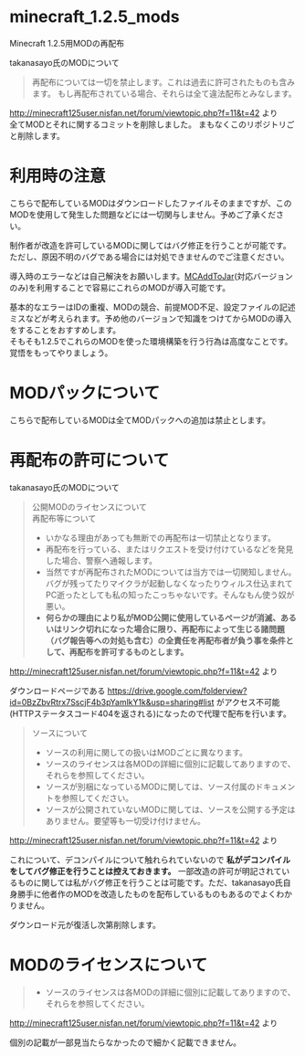 # minecraft_1.2.5_mods
 Minecraft 1.2.5用MODの再配布

takanasayo氏のMODについて
 >再配布については一切を禁止します。これは過去に許可されたものも含みます。
>もし再配布されている場合、それらは全て違法配布とみなします。

http://minecraft125user.nisfan.net/forum/viewtopic.php?f=11&t=42 より  
全てMODとそれに関するコミットを削除しました。
まもなくこのリポジトリごと削除します。

 # 利用時の注意

 こちらで配布しているMODはダウンロードしたファイルそのままですが、このMODを使用して発生した問題などには一切関与しません。予めご了承ください。

 制作者が改造を許可しているMODに関してはバグ修正を行うことが可能です。ただし、原因不明のバグである場合には対処できませんのでご注意ください。

導入時のエラーなどは自己解決をお願いします。[MCAddToJar](https://github.com/kusaanko/MCAddToJar)(対応バージョンのみ)を利用することで容易にこれらのMODが導入可能です。

基本的なエラーはIDの重複、MODの競合、前提MOD不足、設定ファイルの記述ミスなどが考えられます。予め他のバージョンで知識をつけてからMODの導入をすることをおすすめします。  
そもそも1.2.5でこれらのMODを使った環境構築を行う行為は高度なことです。覚悟をもってやりましょう。

# MODパックについて
こちらで配布しているMODは全てMODパックへの追加は禁止とします。

# 再配布の許可について
takanasayo氏のMODについて
>公開MODのライセンスについて  
>再配布等について
>* いかなる理由があっても無断での再配布は一切禁止となります。
>* 再配布を行っている、またはリクエストを受け付けているなどを発見した場合、警察へ通報します。
>* 当然ですが再配布されたMODについては当方では一切関知しません。バグが残ってたりマイクラが起動しなくなったりウィルス仕込まれてPC逝ったとしても私の知ったこっちゃないです。そんなもん使う奴が悪い。
>* **何らかの理由により私がMOD公開に使用しているページが消滅、あるいはリンク切れになった場合に限り、再配布によって生じる諸問題（バグ報告等への対処も含む）の全責任を再配布者が負う事を条件として、再配布を許可するものとします。**

http://minecraft125user.nisfan.net/forum/viewtopic.php?f=11&t=42 より

ダウンロードページである https://drive.google.com/folderview?id=0BzZbvRtrx7SscjF4b3pYamlkY1k&usp=sharing#list がアクセス不可能(HTTPステータスコード404を返される)になったので代理で配布を行います。  

> ソースについて
>* ソースの利用に関しての扱いはMODごとに異なります。
>* ソースのライセンスは各MODの詳細に個別に記載してありますので、それらを参照してください。
>* ソースが別梱になっているMODに関しては、ソース付属のドキュメントを参照してください。
>* ソースが公開されていないMODに関しては、ソースを公開する予定はありません。要望等も一切受け付けません。

http://minecraft125user.nisfan.net/forum/viewtopic.php?f=11&t=42 より

これについて、デコンパイルについて触れられていないので **私がデコンパイルをしてバグ修正を行うことは控えておきます。** 一部改造の許可が明記されているものに関しては私がバグ修正を行うことは可能です。ただ、takanasayo氏自身勝手に他者作のMODを改造したものを配布しているものもあるのでよくわかりません。

ダウンロード元が復活し次第削除します。

# MODのライセンスについて
>* ソースのライセンスは各MODの詳細に個別に記載してありますので、それらを参照してください。

http://minecraft125user.nisfan.net/forum/viewtopic.php?f=11&t=42 より

個別の記載が一部見当たらなかったので細かく記載できません。